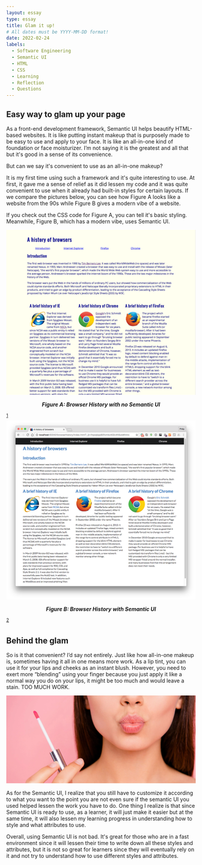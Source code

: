 ```yaml
---
layout: essay
type: essay
title: Glam it up!
# All dates must be YYYY-MM-DD format!
date: 2022-02-24
labels:
  - Software Engineering
  - Semantic UI
  - HTML
  - CSS
  - Learning
  - Reflection
  - Questions
---
```


## Easy way to glam up your page

As a front-end development framework, Semantic UI helps beautify HTML-based websites. It is like putting instant makeup that is purposely made to be easy to use and apply to your face. It is like an all-in-one kind of foundation or face moisturizer. I’m not saying it is the greatest and all that but it's good in a sense of its convenience.

But can we say it's convenient to use as an all-in-one makeup?

It is my first time using such a framework and it's quite interesting to use. At first, it gave me a sense of relief as it did lessen my code and it was quite convenient to use when it already had built-in styles for certain layouts. If we compare the pictures below, you can see how Figure A looks like a website from the 90s while Figure B gives a modern vibe of a website.

If you check out the CSS code for Figure A, you can tell it's basic styling. Meanwhile, Figure B, which has a modern vibe, uses Semantic UI.

<img class="ui center image" src="../images/browserhistory3.png" alt="Browser History with no Semantic UI">
<p align="center"><strong><em>Figure A: Browser History with no Semantic UI</em></strong></p><sup><a href="https://courses.ics.hawaii.edu/ics314s22/morea/ui-basics/experience-browserhistory3.html">1</a></sup>

<img class="ui center image" src="../images/browserhistorySemantic.png" alt="Browser History with Semantic UI">
<p align="center"><strong><em>Figure B: Browser History with Semantic UI</em></strong></p><sup><a href="https://courses.ics.hawaii.edu/ics314s22/morea/ui-frameworks/experience-browserhistory-semantic.html">2</a></sup>

## Behind the glam

So is it that convenient? I’d say not entirely. Just like how all-in-one makeup is, sometimes having it all in one means more work. As a lip tint, you can use it for your lips and cheeks as an instant blush. However, you need to exert more “blending” using your finger because you just apply it like a normal way you do on your lips, it might be too much and would leave a stain. TOO MUCH WORK.

<img class="ui center image" src="../images/liptint.png" alt="liptint">

As for the Semantic UI, I realize that you still have to customize it according to what you want to the point you are not even sure if the semantic UI you used helped lessen the work you have to do. One thing I realize is that since Semantic UI is ready to use, as a learner, it will just make it easier but at the same time, it will also lessen my learning progress in understanding how to style and what attributes to use. 

Overall, using Semantic UI is not bad. It's great for those who are in a fast environment since it will lessen their time to write down all these styles and attributes, but it is not so great for learners since they will eventually rely on it and not try to understand how to use different styles and attributes.

<br><br>
